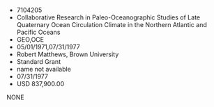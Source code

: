 * 7104205
* Collaborative Research in Paleo-Oceanographic Studies of    Late Quaternary Ocean Circulation Climate in the Northern   Atlantic and Pacific Oceans
* GEO,OCE
* 05/01/1971,07/31/1977
* Robert Matthews, Brown University
* Standard Grant
*   name not available
* 07/31/1977
* USD 837,900.00

NONE